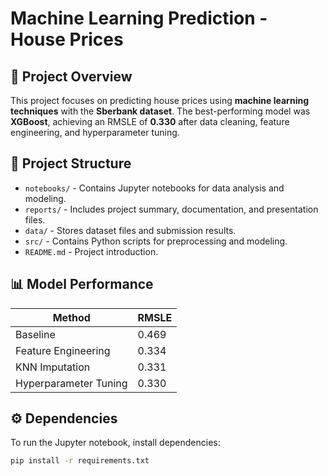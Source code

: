 # Machine Learning Prediction - House Prices

## 📌 Project Overview
This project focuses on predicting house prices using **machine learning techniques** with the **Sberbank dataset**. The best-performing model was **XGBoost**, achieving an RMSLE of **0.330** after data cleaning, feature engineering, and hyperparameter tuning.

## 📂 Project Structure
- `notebooks/` - Contains Jupyter notebooks for data analysis and modeling.
- `reports/` - Includes project summary, documentation, and presentation files.
- `data/` - Stores dataset files and submission results.
- `src/` - Contains Python scripts for preprocessing and modeling.
- `README.md` - Project introduction.

## 📊 Model Performance
| Method | RMSLE |
|--------|------|
| Baseline | 0.469 |
| Feature Engineering | 0.334 |
| KNN Imputation | 0.331 |
| Hyperparameter Tuning | 0.330 |

## ⚙️ Dependencies
To run the Jupyter notebook, install dependencies:
```bash
pip install -r requirements.txt
